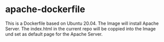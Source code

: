 # apache-dockerfile

This is a Dockerfile based on Ubuntu 20.04. The Image will install Apache Server. The index.html in the current repo will be coppied
into the Image und set as default page for the Apache Server.
